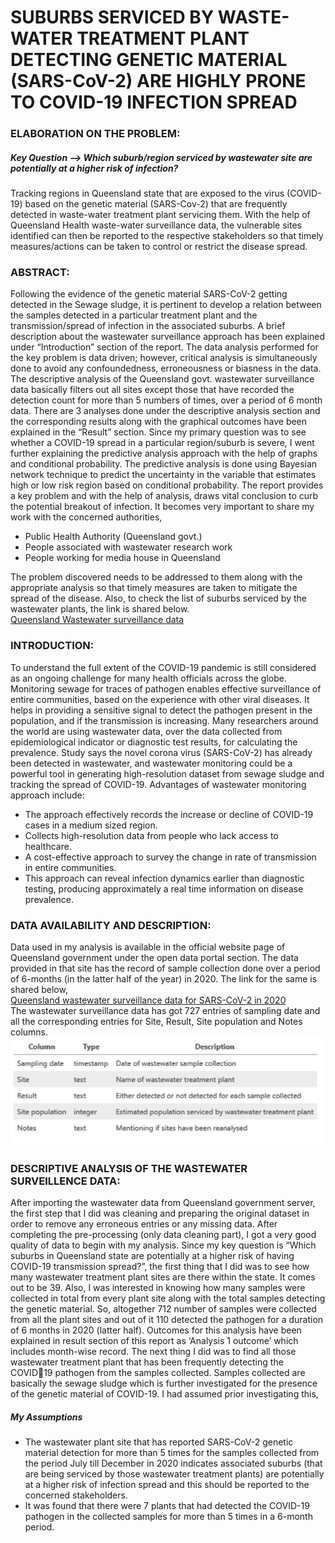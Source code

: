 # SUBURBS SERVICED BY WASTE-WATER TREATMENT PLANT DETECTING GENETIC MATERIAL (SARS-CoV-2) ARE HIGHLY PRONE TO COVID-19 INFECTION SPREAD

### ELABORATION ON THE PROBLEM:
##### Key Question --> *Which suburb/region serviced by wastewater site are potentially at a higher risk of infection?* 
Tracking regions in Queensland state that are exposed to the virus (COVID-19) based on the genetic material (SARS-Cov-2) that are frequently detected in waste-water treatment plant servicing them. With the help of Queensland Health waste-water surveillance data, the vulnerable sites identified can then be reported to the respective stakeholders so that timely measures/actions can be taken to control or restrict the disease spread.

### ABSTRACT:
Following the evidence of the genetic material SARS-CoV-2 getting detected in the Sewage sludge, it is pertinent to 
develop a relation between the samples detected in a particular treatment plant and the transmission/spread of 
infection in the associated suburbs. A brief description about the wastewater surveillance approach has been 
explained under “Introduction” section of the report. The data analysis performed for the key problem is data 
driven; however, critical analysis is simultaneously done to avoid any confoundedness, erroneousness or biasness in 
the data. The descriptive analysis of the Queensland govt. wastewater surveillance data basically filters out all sites
except those that have recorded the detection count for more than 5 numbers of times, over a period of 6 month 
data. There are 3 analyses done under the descriptive analysis section and the corresponding results along with the 
graphical outcomes have been explained in the “Result” section. Since my primary question was to see whether a
COVID-19 spread in a particular region/suburb is severe, I went further explaining the predictive analysis approach 
with the help of graphs and conditional probability. The predictive analysis is done using Bayesian network technique 
to predict the uncertainty in the variable that estimates high or low risk region based on conditional probability. The 
report provides a key problem and with the help of analysis, draws vital conclusion to curb the potential breakout of 
infection. It becomes very important to share my work with the concerned authorities,
* Public Health Authority (Queensland govt.)
* People associated with wastewater research work
* People working for media house in Queensland

The problem discovered needs to be addressed to them along with the appropriate analysis so that timely measures are taken to mitigate the spread of the disease. Also, to check the list of suburbs serviced by the wastewater plants, the link is shared below.   
[Queensland Wastewater surveillance data](https://www.qld.gov.au/health/conditions/health-alerts/coronavirus-covid-19/current-status/wastewater)

### INTRODUCTION:
To understand the full extent of the COVID-19 pandemic is still considered as an ongoing challenge for many health 
officials across the globe. Monitoring sewage for traces of pathogen enables effective surveillance of entire 
communities, based on the experience with other viral diseases. It helps in providing a sensitive signal to detect the 
pathogen present in the population, and if the transmission is increasing. Many researchers around the world are 
using wastewater data, over the data collected from epidemiological indicator or diagnostic test results, for
calculating the prevalence. Study says the novel corona virus (SARS-CoV-2) has already been detected in wastewater, 
and wastewater monitoring could be a powerful tool in generating high-resolution dataset from sewage sludge and 
tracking the spread of COVID-19.
Advantages of wastewater monitoring approach include:
* The approach effectively records the increase or decline of COVID-19 cases in a medium sized region.
* Collects high-resolution data from people who lack access to healthcare.
* A cost-effective approach to survey the change in rate of transmission in entire communities.
* This approach can reveal infection dynamics earlier than diagnostic testing, producing approximately a real 
time information on disease prevalence.

### DATA AVAILABILITY AND DESCRIPTION:
Data used in my analysis is available in the official website page of Queensland government under the open data 
portal section. The data provided in that site has the record of sample collection done over a period of 6-months (in 
the latter half of the year) in 2020. The link for the same is shared below,  
[Queensland wastewater surveillance data for SARS-CoV-2 in 2020](https://www.data.qld.gov.au/dataset/queensland-wastewater-surveillance-for-sars-cov-2/resource/0e7a7d67-435c-4d24-9e6f-23c28a6a8cff)  
The wastewater surveillance data has got 727 entries of sampling date and all the corresponding entries for Site, 
Result, Site population and Notes columns.  
![Metadata](Datas/metadata.png)  

### DESCRIPTIVE ANALYSIS OF THE WASTEWATER SURVEILLENCE DATA:  
After importing the wastewater data from Queensland government server, the first step that I did was cleaning and 
preparing the original dataset in order to remove any erroneous entries or any missing data. After completing the
pre-processing (only data cleaning part), I got a very good quality of data to begin with my analysis.
Since my key question is “Which suburbs in Queensland state are potentially at a higher risk of having COVID-19 
transmission spread?”, the first thing that I did was to see how many wastewater treatment plant sites are there 
within the state. It comes out to be 39. 
Also, I was interested in knowing how many samples were collected in total from every plant site along with the total 
samples detecting the genetic material. So, altogether 712 number of samples were collected from all the plant sites
and out of it 110 detected the pathogen for a duration of 6 months in 2020 (latter half). Outcomes for this analysis 
have been explained in result section of this report as ‘Analysis 1 outcome’ which includes month-wise record.
The next thing I did was to find all those wastewater treatment plant that has been frequently detecting the COVID19 pathogen from the samples collected. Samples collected are basically the sewage sludge which is further 
investigated for the presence of the genetic material of COVID-19. I had assumed prior investigating this,  
##### *My Assumptions*
- The wastewater plant site that has reported SARS-CoV-2 genetic material detection for more than 5 times for the 
samples collected from the period July till December in 2020 indicates associated suburbs (that are being serviced by 
those wastewater treatment plants) are potentially at a higher risk of infection spread and this should be reported to 
the concerned stakeholders.
- It was found that there were 7 plants that had detected the COVID-19 pathogen in the collected samples for more 
than 5 times in a 6-month period.  



